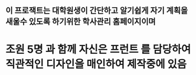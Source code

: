 ## 이 프로잭트는 대학원생이 간단하고 알기쉽게 자기 계획을 새울수 있도록 하기위한 학사관리 홈페이지이며
# 조원 5명 과 함께 자신은 프런트 를 담당하여 직관적인 디자인을 매인하여 제작중에 있음
